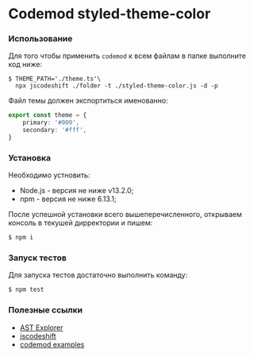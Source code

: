 # Codemod styled-theme-color

### Использование
Для того чтобы применить `codemod` к всем файлам в папке выполните код ниже:

```
$ THEME_PATH='./theme.ts'\
  npx jscodeshift ./folder -t ./styled-theme-color.js -d -p
```

Файл темы должен экспортиться именованно:
```ts
export const theme = {
    primary: '#000',
    secondary: '#fff',
}
```

### Установка

Необходимо устновить:
- Node.js - версия не ниже v13.2.0;
- npm - версия не ниже 6.13.1; 

После успешной установки всего вышеперечисленного, открываем консоль в текушей дирректории и пишем:
```bash
$ npm i
```

### Запуск тестов
Для запуска тестов достаточно выполнить команду:
```bash
$ npm test
```

### Полезные ссылки
- [AST Explorer](https://astexplorer.net/)
- [jscodeshift](https://github.com/facebook/jscodeshift)
- [codemod examples](https://github.com/cpojer/js-codemod/tree/master/transforms)


